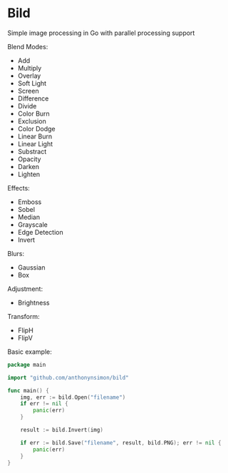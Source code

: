 # Bild
Simple image processing in Go with parallel processing support

Blend Modes:
- Add
- Multiply
- Overlay
- Soft Light
- Screen
- Difference
- Divide
- Color Burn
- Exclusion
- Color Dodge
- Linear Burn
- Linear Light
- Substract
- Opacity
- Darken
- Lighten

Effects:
- Emboss
- Sobel
- Median
- Grayscale
- Edge Detection
- Invert

Blurs:
- Gaussian
- Box

Adjustment:
- Brightness

Transform:
- FlipH
- FlipV

Basic example:
```go
package main

import "github.com/anthonynsimon/bild"

func main() {
	img, err := bild.Open("filename")
	if err != nil {
		panic(err)
	}

	result := bild.Invert(img)

	if err := bild.Save("filename", result, bild.PNG); err != nil {
		panic(err)
	}
}

```
